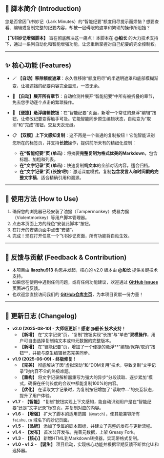 ## 📖 脚本简介 (Introduction)

您是否曾因飞书妙记（Lark Minutes）的“智能纪要”额度用尽提示而烦恼？想要查看、编辑或复制完整的纪要内容，却被一层碍眼的遮罩和繁琐的操作所阻挡？

**【飞书妙记增强脚本】** 旨在彻底解决这一痛点！本脚本在 **@船长** 的大力技术支持下，通过一系列自动化和智能增强功能，让您重新掌握对自己纪要的完全控制权。

---

## ✨ 核心功能 (Features)

*   🪄 **【自动】移除额度遮罩**：永久性移除“额度用尽”的半透明遮罩和底部模糊渐变，让被遮挡的纪要内容完全显现，一览无余。

*   🔽 **【自动】展开所有章节**：自动检测并展开“智能纪要”中所有被折叠的章节，免去您手动逐个点击的繁琐操作。

*   📝 **【便捷】悬浮编辑按钮**：在“智能纪要”页面，新增一个常驻的悬浮“编辑”按钮，让修改纪要变得触手可及。它能智能同步原生编辑状态，自动变为“取消”和“完成”按钮，交互天衣无缝。

*   📋 **【双模】上下文感知复制**：这不再是一个普通的复制按钮！它能智能识别您所在的标签页，并支持**长按**操作，提供前所未有的精细化控制：
    *   **在“智能纪要”页 (单击)**：将摘要**完整复制为格式优美的Markdown**，包含标题、加粗和列表。
    *   **在“文字记录”页 (单击)**：快速复制**纯文本**的全部对话内容，适合归档。
    *   **在“文字记录”页 (长按1秒)**：激活深度模式，复制**包含发言人和时间戳的完整文字稿**，适合精确引用和溯源。

---

## 🚀 使用方法 (How to Use)

1.  确保您的浏览器已经安装了油猴（Tampermonkey）或暴力猴（Violentmonkey）等用户脚本管理器。
2.  点击本页面上方的绿色“安装此脚本”按钮。
3.  在打开的安装页面中点击“安装”。
4.  完成！现在打开任意一个飞书妙记页面，所有功能将自动生效。

---

## 💬 反馈与贡献 (Feedback & Contribution)

*   本项目由 **liaozhu913** 构思并发起，核心的 v2.0 版本由 **@船长** 提供关键技术支持。
*   如果您在使用中遇到任何问题，或有任何功能建议，欢迎通过 **[GitHub Issues](https://github.com/liaozhu913/Lark-Minutes-Enhancer/issues)** 页面进行反馈。
*   也欢迎您直接访问我们的 **[GitHub仓库主页](https://github.com/liaozhu913/Lark-Minutes-Enhancer)**，为本项目贡献一份力量！

---

## 📜 更新日志 (Changelog)

*   **v2.0 (2025-08-10) - 大师级更新！感谢 @船长 技术支持！**
    *   **【新增】** 在“文字记录”页，“复制”按钮实现“长按”与“单击”**双模操作**，用户可自由选择复制纯文本或带元数据的完整版本。
    *   **【新增】** 在“智能纪要”页，增加了一个便捷的悬浮**“编辑/保存/取消”按钮**，并能与原生编辑状态完美同步。
*   **v1.9 (2025-06-09) - 终极修复！**
    *   **【完美】** 彻底解决了因“虚拟滚动”和“DOM复用”技术，导致复制“文字记录”时内容不全的终极难题。
    *   **【重构】** 将文字记录解析器重写为强大的异步“分段读取、逐步累加”模式，确保在任何长度的会议中都能复制100%的内容。
    *   **【优化】** 在读取文字记录时，为复制按钮增加了“读取中...”的交互状态，提升了用户体验。
*   **v1.7** - **【智能】** “复制”按钮实现上下文感知，能自动识别用户是在“智能纪要”还是“文字记录”标签页，并复制对应的内容。
*   **v1.6** - **【增强】** 扩大了脚本的适用范围（`@match`），使其能兼容所有 `feishu.cn` 域名下的妙记页面。
*   **v1.5** - **【品牌】** 添加了专属的脚本图标，并建立了完整的发布与更新流程。
*   **v1.4** - **【发布】** 首次公开发布。完善元数据，上架 Greasy Fork。
*   **v1.3** - **【核心】** 新增HTML到Markdown转换器，实现带格式复制。
*   **v1.0 - v1.2** - **【诞生】** 项目启动，实现核心功能并根据早期反馈不断优化UI和选择器。
